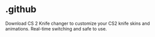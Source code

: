 # .github
Download CS 2 Knife changer to customize your CS2 knife skins and animations. Real-time switching and safe to use.
